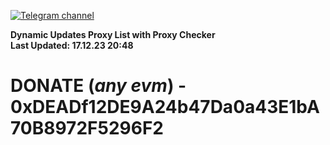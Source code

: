 [![Telegram channel](https://img.shields.io/endpoint?url=https://runkit.io/damiankrawczyk/telegram-badge/branches/master?url=https://t.me/n4z4v0d)](https://t.me/n4z4v0d) 

**Dynamic Updates Proxy List with Proxy Checker**  
**Last Updated: 17.12.23 20:48**

# DONATE (_any evm_) - 0xDEADf12DE9A24b47Da0a43E1bA70B8972F5296F2
